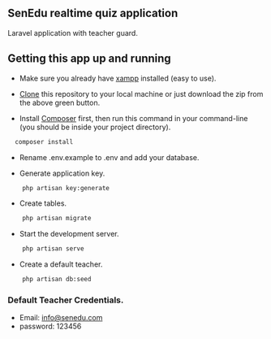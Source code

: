 ## SenEdu realtime quiz application
Laravel application with teacher guard.
## Getting this app up and running

- Make sure you already have [xampp](https://www.apachefriends.org/index.html) installed (easy to use).

- [Clone](https://github.com/hikmetberhus/SenEdu.git) this repository to your local machine or just download the zip from the above green button.

- Install [Composer](https://getcomposer.org/download) first, then run this command in your command-line (you should be inside your project directory). 
```bash
  composer install
```

- Rename .env.example to .env and add your database.

- Generate application key.

```bash
    php artisan key:generate
```

- Create tables.

```bash
    php artisan migrate
```

- Start the development server.

```bash
    php artisan serve
```

- Create a default teacher.

```bash
    php artisan db:seed
```

### Default Teacher Credentials.
- Email: info@senedu.com
- password: 123456

